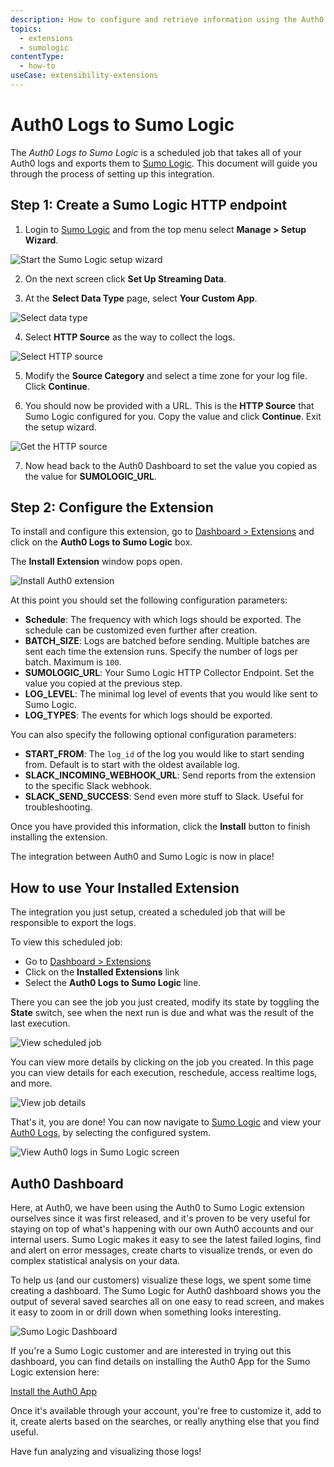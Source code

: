 ```yaml
---
description: How to configure and retrieve information using the Auth0 Logs to Sumo Logic extension.
topics:
  - extensions
  - sumologic
contentType:
  - how-to
useCase: extensibility-extensions
---
```


# Auth0 Logs to Sumo Logic

The _Auth0 Logs to Sumo Logic_ is a scheduled job that takes all of your Auth0 logs and exports them to [Sumo Logic](https://www.sumologic.com/). This document will guide you through the process of setting up this integration.

## Step 1: Create a Sumo Logic HTTP endpoint

1. Login to [Sumo Logic](https://www.sumologic.com/) and from the top menu select **Manage > Setup Wizard**.

![Start the Sumo Logic setup wizard](/media/articles/extensions/sumologic/sumologic-setup-wizard.png)

2. On the next screen click **Set Up Streaming Data**.

3. At the **Select Data Type** page, select **Your Custom App**.

![Select data type](/media/articles/extensions/sumologic/sumologic-data-type.png)

4. Select **HTTP Source** as the way to collect the logs.

![Select HTTP source](/media/articles/extensions/sumologic/sumologic-setup-collection.png)

5. Modify the **Source Category** and select a time zone for your log file. Click **Continue**.

6. You should now be provided with a URL. This is the **HTTP Source** that Sumo Logic configured for you. Copy the value and click **Continue**. Exit the setup wizard.

![Get the HTTP source](/media/articles/extensions/sumologic/sumologic-http-source.png)

7. Now head back to the Auth0 Dashboard to set the value you copied as the value for **SUMOLOGIC_URL**.

## Step 2: Configure the Extension

To install and configure this extension, go to [Dashboard > Extensions](${manage_url}/#/extensions) and click on the **Auth0 Logs to Sumo Logic** box. 

The **Install Extension** window pops open.

![Install Auth0 extension](/media/articles/extensions/sumologic/extension-mgmt-sumologic.png)

At this point you should set the following configuration parameters:

- **Schedule**: The frequency with which logs should be exported. The schedule can be customized even further after creation.
- **BATCH_SIZE**: Logs are batched before sending. Multiple batches are sent each time the extension runs. Specify the number of logs per batch. Maximum is `100`.
- **SUMOLOGIC_URL**: Your Sumo Logic HTTP Collector Endpoint. Set the value you copied at the previous step.
- **LOG_LEVEL**: The minimal log level of events that you would like sent to Sumo Logic.
- **LOG_TYPES**: The events for which logs should be exported.

You can also specify the following optional configuration parameters:

- **START_FROM**: The `log_id` of the log you would like to start sending from. Default is to start with the oldest available log.
- **SLACK_INCOMING_WEBHOOK_URL**: Send reports from the extension to the specific Slack webhook.
- **SLACK_SEND_SUCCESS**: Send even more stuff to Slack. Useful for troubleshooting.

Once you have provided this information, click the **Install** button to finish installing the extension.

The integration between Auth0 and Sumo Logic is now in place!

## How to use Your Installed Extension

The integration you just setup, created a scheduled job that will be responsible to export the logs.

To view this scheduled job:
- Go to [Dashboard > Extensions](${manage_url}/#/extensions)
- Click on the **Installed Extensions** link
- Select the **Auth0 Logs to Sumo Logic** line. 

There you can see the job you just created, modify its state by toggling the **State** switch, see when the next run is due and what was the result of the last execution.

![View scheduled job](/media/articles/extensions/sumologic/view-cron-jobs.png)

You can view more details by clicking on the job you created. In this page you can view details for each execution, reschedule, access realtime logs, and more.

![View job details](/media/articles/extensions/sumologic/view-cron-details.png)

That's it, you are done! You can now navigate to [Sumo Logic](https://www.sumologic.com/) and view your [Auth0 Logs](${manage_url}/#/logs), by selecting the configured system.

![View Auth0 logs in Sumo Logic screen](/media/articles/extensions/sumologic/auth0-logs-at-sumologic.png)

## Auth0 Dashboard

Here, at Auth0, we have been using the Auth0 to Sumo Logic extension ourselves since it was first released, and it's proven to be very useful for staying on top of what's happening with our own Auth0 accounts and our internal users. Sumo Logic makes it easy to see the latest failed logins, find and alert on error messages, create charts to visualize trends, or even do complex statistical analysis on your data.

To help us (and our customers) visualize these logs, we spent some time creating a dashboard. The Sumo Logic for Auth0 dashboard shows you the output of several saved searches all on one easy to read screen, and makes it easy to zoom in or drill down when something looks interesting.

![Sumo Logic Dashboard](/media/articles/extensions/sumologic/auth0-dashboard.png)

If you're a Sumo Logic customer and are interested in trying out this dashboard, you can find details on installing the Auth0 App for the Sumo Logic extension here:

[Install the Auth0 App](https://help.sumologic.com/Send_Data/Data_Types/Auth0/02Install_the_Auth0_App)

Once it's available through your account, you're free to customize it, add to it, create alerts based on the searches, or really anything else that you find useful.

Have fun analyzing and visualizing those logs!
